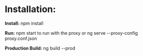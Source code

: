# Installation:

**Install:** 
npm install

**Run:**
npm start to run with the proxy or ng serve --proxy-config proxy.conf.json

**Production Build:**
ng build --prod
